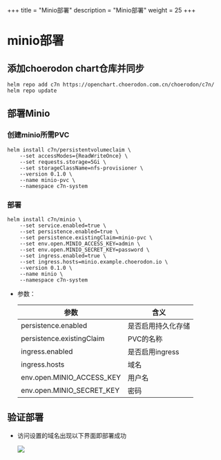 +++
title = "Minio部署"
description = "Minio部署"
weight = 25
+++

# minio部署

## 添加choerodon chart仓库并同步

```
helm repo add c7n https://openchart.choerodon.com.cn/choerodon/c7n/
helm repo update
```

## 部署Minio

### 创建minio所需PVC

```shell
helm install c7n/persistentvolumeclaim \
    --set accessModes={ReadWriteOnce} \
    --set requests.storage=5Gi \
    --set storageClassName=nfs-provisioner \
    --version 0.1.0 \
    --name minio-pvc \
    --namespace c7n-system
```

### 部署

```shell
helm install c7n/minio \
    --set service.enabled=true \
    --set persistence.enabled=true \
    --set persistence.existingClaim=minio-pvc \
    --set env.open.MINIO_ACCESS_KEY=admin \
    --set env.open.MINIO_SECRET_KEY=password \
    --set ingress.enabled=true \
    --set ingress.hosts=minio.example.choerodon.io \
    --version 0.1.0 \
    --name minio \
    --namespace c7n-system
```

- 参数：

    参数 | 含义 
    --- |  --- 
    persistence.enabled|是否启用持久化存储
    persistence.existingClaim|PVC的名称
    ingress.enabled|是否启用ingress
    ingress.hosts|域名
    env.open.MINIO_ACCESS_KEY|用户名
    env.open.MINIO_SECRET_KEY|密码

## 验证部署

- 访问设置的域名出现以下界面即部署成功

    ![](/docs/installation-configuration/image/minio.png)
